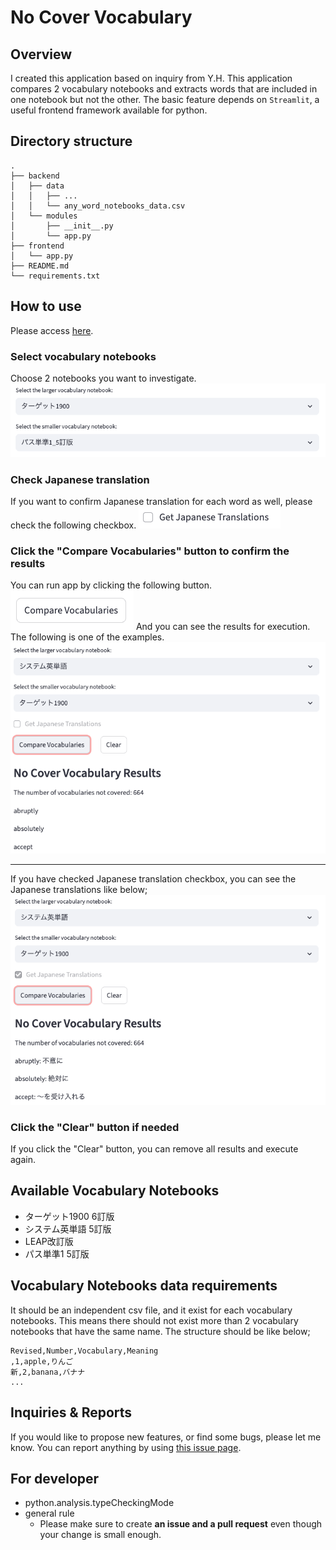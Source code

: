 # No Cover Vocabulary

## Overview

I created this application based on inquiry from Y.H.
This application compares 2 vocabulary notebooks and extracts words that are included in one notebook but not the other.
The basic feature depends on `Streamlit`, a useful frontend framework available for python.

## Directory structure

```
.
├── backend
│   ├── data
│   │   ├── ...
│   │   └── any_word_notebooks_data.csv
│   └── modules
│       ├── __init__.py
│       └── app.py
├── frontend
│   └── app.py
├── README.md
└── requirements.txt
```

## How to use

Please access [here](https://no-cover-vocabulary.streamlit.app/).

### Select vocabulary notebooks

Choose 2 notebooks you want to investigate.
![select box](./static/images/select-box.png)

### Check Japanese translation

If you want to confirm Japanese translation for each word as well, please check the following checkbox.
![check box](./static/images/check-box.png)

### Click the "Compare Vocabularies" button to confirm the results

You can run app by clicking the following button.
![compare vocabularies](./static/images/compare-vocabularies.png)
And you can see the results for execution.
The following is one of the examples.
![result without ja](./static/images/result-without-ja.png)

---
If you have checked Japanese translation checkbox, you can see the Japanese translations like below;
![result with ja](./static/images/result-with-ja.png)

### Click the "Clear" button if needed

If you click the "Clear" button, you can remove all results and execute again.

## Available Vocabulary Notebooks

- ターゲット1900 6訂版
- システム英単語 5訂版
- LEAP改訂版
- パス単準1 5訂版

## Vocabulary Notebooks data requirements

It should be an independent csv file, and it exist for each vocabulary notebooks.
This means there should not exist more than 2 vocabulary notebooks that have the same name.
The structure should be like below;

```csv
Revised,Number,Vocabulary,Meaning
,1,apple,りんご
新,2,banana,バナナ
...
```

## Inquiries & Reports

If you would like to propose new features, or find some bugs, please let me know.
You can report anything by using [this issue page](https://github.com/sora-tt/no-cover-vocabulary/issues).

## For developer 
- python.analysis.typeCheckingMode
- general rule
    - Please make sure to create **an issue and a pull request** even though your change is small enough.
